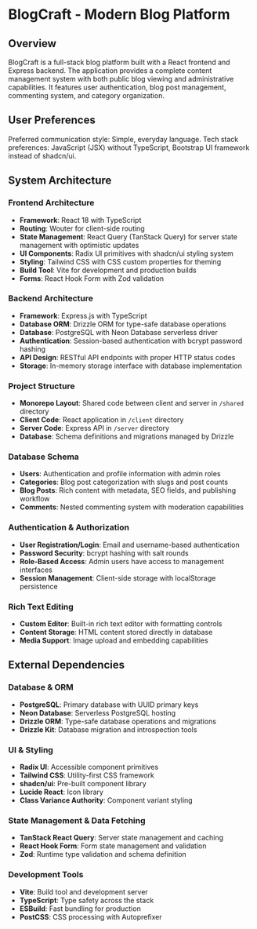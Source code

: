 # BlogCraft - Modern Blog Platform

## Overview

BlogCraft is a full-stack blog platform built with a React frontend and Express backend. The application provides a complete content management system with both public blog viewing and administrative capabilities. It features user authentication, blog post management, commenting system, and category organization.

## User Preferences

Preferred communication style: Simple, everyday language.
Tech stack preferences: JavaScript (JSX) without TypeScript, Bootstrap UI framework instead of shadcn/ui.

## System Architecture

### Frontend Architecture
- **Framework**: React 18 with TypeScript
- **Routing**: Wouter for client-side routing
- **State Management**: React Query (TanStack Query) for server state management with optimistic updates
- **UI Components**: Radix UI primitives with shadcn/ui styling system
- **Styling**: Tailwind CSS with CSS custom properties for theming
- **Build Tool**: Vite for development and production builds
- **Forms**: React Hook Form with Zod validation

### Backend Architecture
- **Framework**: Express.js with TypeScript
- **Database ORM**: Drizzle ORM for type-safe database operations
- **Database**: PostgreSQL with Neon Database serverless driver
- **Authentication**: Session-based authentication with bcrypt password hashing
- **API Design**: RESTful API endpoints with proper HTTP status codes
- **Storage**: In-memory storage interface with database implementation

### Project Structure
- **Monorepo Layout**: Shared code between client and server in `/shared` directory
- **Client Code**: React application in `/client` directory
- **Server Code**: Express API in `/server` directory
- **Database**: Schema definitions and migrations managed by Drizzle

### Database Schema
- **Users**: Authentication and profile information with admin roles
- **Categories**: Blog post categorization with slugs and post counts
- **Blog Posts**: Rich content with metadata, SEO fields, and publishing workflow
- **Comments**: Nested commenting system with moderation capabilities

### Authentication & Authorization
- **User Registration/Login**: Email and username-based authentication
- **Password Security**: bcrypt hashing with salt rounds
- **Role-Based Access**: Admin users have access to management interfaces
- **Session Management**: Client-side storage with localStorage persistence

### Rich Text Editing
- **Custom Editor**: Built-in rich text editor with formatting controls
- **Content Storage**: HTML content stored directly in database
- **Media Support**: Image upload and embedding capabilities

## External Dependencies

### Database & ORM
- **PostgreSQL**: Primary database with UUID primary keys
- **Neon Database**: Serverless PostgreSQL hosting
- **Drizzle ORM**: Type-safe database operations and migrations
- **Drizzle Kit**: Database migration and introspection tools

### UI & Styling
- **Radix UI**: Accessible component primitives
- **Tailwind CSS**: Utility-first CSS framework
- **shadcn/ui**: Pre-built component library
- **Lucide React**: Icon library
- **Class Variance Authority**: Component variant styling

### State Management & Data Fetching
- **TanStack React Query**: Server state management and caching
- **React Hook Form**: Form state management and validation
- **Zod**: Runtime type validation and schema definition

### Development Tools
- **Vite**: Build tool and development server
- **TypeScript**: Type safety across the stack
- **ESBuild**: Fast bundling for production
- **PostCSS**: CSS processing with Autoprefixer